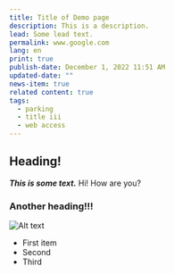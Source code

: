 ```yaml
---
title: Title of Demo page
description: This is a description.
lead: Some lead text.
permalink: www.google.com
lang: en
print: true
publish-date: December 1, 2022 11:51 AM
updated-date: ""
news-item: true
related content: true
tags:
  - parking
  - title iii
  - web access
---
```

## Heading!

***This is some text.*** Hi! How are you?

### Another heading!!!

![Alt text](doj-logo.png "And a title")

* First item
* Second
* Third
